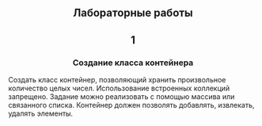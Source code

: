 ## <h2 align="center">Лабораторные работы</h2>

<h2 align="center">1</h2>

<h3 align="center">
  Создание класса контейнера
</h3>
<p>
  Создать класс контейнер, позволяющий хранить произвольное количество целых чисел. Использование встроенных коллекций запрещено.
  Задание можно реализовать с помощью массива или связанного списка. Контейнер должен позволять добавлять, извлекать, удалять элементы.
</p>
